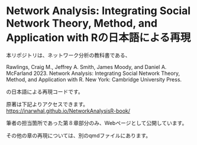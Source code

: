 # Network Analysis: Integrating Social Network Theory, Method, and Application with Rの日本語による再現

本リポジトリは、ネットワーク分析の教科書である、

Rawlings, Craig M., Jeffrey A. Smith, James Moody, and Daniel A. McFarland 2023. Network Analysis: Integrating Social Network Theory, Method, and Application with R. New York: Cambridge University Press.

の日本語による再現コードです。

原著は下記よりアクセスできます。
https://inarwhal.github.io/NetworkAnalysisR-book/

筆者の担当箇所であった第８章部分のみ、Webページとして公開しています。

その他の章の再現については、別のqmdファイルにあります。